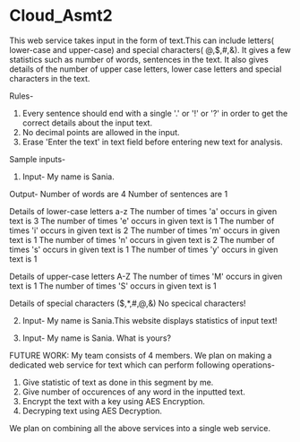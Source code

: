 Cloud_Asmt2
===========

This web service takes input in the form of text.This can include letters( lower-case and upper-case) and special characters( @,$,#,&). It gives a few statistics such as number of words, sentences in the text. It also gives details of the number of upper case letters, lower case letters and special characters in the text.

Rules-
1. Every sentence should end with a single '.' or '!' or '?' in order to get the correct details about the input text.
2. No decimal points are allowed in the input.
3. Erase 'Enter the text' in text field before entering new text for analysis.

Sample inputs-
1. Input- 
My name is Sania.

Output- 
Number of words are 4
Number of sentences are 1

Details of lower-case letters a-z
The number of times 'a' occurs in given text is 3
The number of times 'e' occurs in given text is 1
The number of times 'i' occurs in given text is 2
The number of times 'm' occurs in given text is 1
The number of times 'n' occurs in given text is 2
The number of times 's' occurs in given text is 1
The number of times 'y' occurs in given text is 1

Details of upper-case letters A-Z
The number of times 'M' occurs in given text is 1
The number of times 'S' occurs in given text is 1

Details of special characters ($,*,#,@,&)
No specical characters!


2. Input-
My name is Sania.This website displays statistics of input text!

3. Input- 
My name is Sania.
What is yours?


FUTURE WORK:
My team consists of 4 members. We plan on making a dedicated web service for text which can perform following operations-
1. Give statistic of text as done in this segment by me.
2. Give number of occurences of any word in the inputted text.
3. Encrypt the text with a key using AES Encryption.
4. Decryping text using AES Decryption.

We plan on combining all the above services into a single web service.


